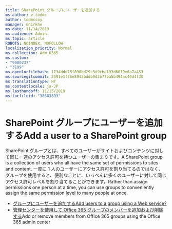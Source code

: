 ```yaml
---
title: SharePoint グループにユーザーを追加する
ms.author: v-todmc
author: todmccoy
manager: mnirkhe
ms.date: 11/14/2019
ms.audience: Admin
ms.topic: article
ROBOTS: NOINDEX, NOFOLLOW
localization_priority: Normal
ms.collection: Adm_O365
ms.custom:
- "9000237"
- "3199"
ms.openlocfilehash: 1734ddd75f090bd29c3d9cbaf93d6019e6a7a453
ms.sourcegitcommit: 2591e1f56e8943bddb9d3b77ba5b494ac49d4f30
ms.translationtype: HT
ms.contentlocale: ja-JP
ms.lasthandoff: 11/15/2019
ms.locfileid: "38683893"
---
```

# <a name="add-users-to-a-sharepoint-group"></a><span data-ttu-id="45928-102">SharePoint グループにユーザーを追加する</span><span class="sxs-lookup"><span data-stu-id="45928-102">Add a user to a SharePoint group</span></span>

<span data-ttu-id="45928-103">SharePoint グループとは、すべてのユーザーがサイトおよびコンテンツに対して同じ一連のアクセス許可を持つユーザーの集まりです。</span><span class="sxs-lookup"><span data-stu-id="45928-103">A SharePoint group is a collection of users who all have the same set of permissions to sites and content.</span></span> <span data-ttu-id="45928-104">一度に 1 人のユーザーにアクセス許可を割り当てるのではなく、グループを使用すると、便利なことに、いっぺんに多くのユーザーに対して同じアクセス許可レベルを割り当てることができます。</span><span class="sxs-lookup"><span data-stu-id="45928-104">Rather than assign permissions one person at a time, you can use groups to conveniently assign the same permission level to many people at once.</span></span>

- [<span data-ttu-id="45928-105">グループにユーザーを追加する</span><span class="sxs-lookup"><span data-stu-id="45928-105">Add users to a group using a Web service?</span></span>](https://docs.microsoft.com/sharepoint/customize-sharepoint-site-permissions#add-users-to-a-group)
- <span data-ttu-id="45928-106">[管理センターを使用して Office 365 グループのメンバーを追加および削除する](https://docs.microsoft.com/office365/admin/create-groups/add-or-remove-members-from-groups?view=o365-worldwide)</span><span class="sxs-lookup"><span data-stu-id="45928-106">[](https://docs.microsoft.com/office365/admin/create-groups/add-or-remove-members-from-groups?view=o365-worldwide)Add or remove members from Office 365 groups using the Office 365 admin center</span></span>